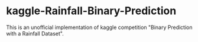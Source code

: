 # kaggle-Rainfall-Binary-Prediction
This is an unofficial implementation of kaggle competition "Binary Prediction with a Rainfall Dataset".
